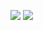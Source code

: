 [![](https://i.imgur.com/n32QfNy.png)](https://yell0wsuit.github.io/html5-games/games/chrome-dino/) [![](![image](https://user-images.githubusercontent.com/92345527/167954101-e8431588-abd5-4702-9473-f56ea54bf679.png))](https://yell0wsuit.github.io/html5-games/games/cut-the-rope/) 
